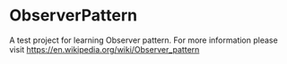 # ObserverPattern
A test project for learning Observer pattern.
For more information please visit https://en.wikipedia.org/wiki/Observer_pattern
